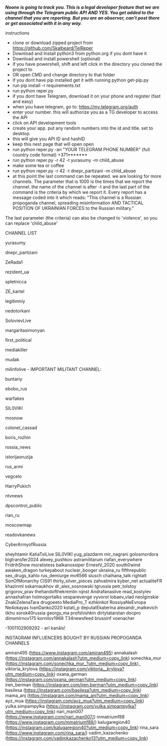 ***Noone is going to track you. This is a legal developer feature that we are using through the Telegram public API***
***AND YES. You get added to the channel that you are reporting. But you are an observer, can't post there or get associated with it in any way.***

instructions

* clone or download zipped project from https://github.com/Skalbeard/TelReper
* Download and Install python3 from python.org if you dont have it
* Download and install powershell (optional)
* if you have powershell, shift and left click in the directory you cloned the project to
* OR open CMD and change directory to that folder
* if you dont have pip installed get it with running
python get-pip.py
* run    	pip install -r requirements.txt
* run   	python reper.py
* if you dont have Telegram, download it on your phone and register (fast and easy)
* when you have telegram, go to: https://my.telegram.org/auth
* enter your number. this will authorize you as a TG developer to access the API
* click on API development tools
* create your app. put any random numbers into the id and title. set to desktop.
* this will give you API ID and hashID
* keep this next page that will open open
* run  python reper.py -an "YOUR TELEGRAM PHONE NUMBER" (full country code format) +371*******
* run  python reper.py -r 42 -t yurasumy -m child_abuse
* make some tea or coffee
* run python reper.py -r 42 -t dnepr_partizani -m child_abuse
* at this point the last command can be repeated. we are looking for more channels. The parameter that is 1000 is the times that we report the channel. the name of the channel is after -t and the last part of the command is the criteria by which we report it.
Every report has a message coded into it which reads: "This channel is a Russian propoganda channel, spreading misinformation AND TACTICAL POSITION OF UKRAINIAN FORCES to the Russian military."

The last parameter (the criteria) can also be changed to 'violence', so you can replace 'child_abuse'

CHANNEL LIST

yurasumy

dnepr_partizani

ZeRada1

rezident_ua

spletnicca

ZE_kartel

legitimniy

nedotorkani

SolovievLive

margaritasimonyan

first_political

mediakiller

mudak

milinfolive      - IMPORTANT MILITANT CHANNEL:

buntariy

ebobo_rus

warfakes

SIL0VIKI

mosnow

colonel_cassad

boris_rozhin

rossia_news

istorijaoruzija

rus_armi

vegcelo

HarryPukich

ntvnews

dpscontrol_public

rian_ru

moscowmap

readovkanews

CyberArmyofRussia

sheyhtamir
KatiaTxiLive
SIL0VIKI
yug_plazdarm
mir_nagrani
golosmordora
bigtransfer2024
alexey_pushkov
astramilitarum
riafan_everywhere
FridrihShow
moralistess
balkanossiper
ErnestV_2020
south0wind
awaken_dragon
turkeyabout
nuclear_booger
ukraina_ru
fifthrepublic
sex_drugs_kahlo
rus_demiurge
mv6566
slusch
chaihana_talk
rightalt
SonOfMonarchy
CIS91
thirty_silver_pieces
zahvatmira
kyber_net
actualiteFR
khazinml
sskarnaukhov
dr_alex_sosnowski
tgrussia
petr_tolstoy
grigorov_prav
thehandofthekremlin
rqnst
Andrafanaslive
read_kostylev
annashafran
holmogortalks
vesparevenge
vyvorot
lobaev_vlad
neolginskie
ZnakiZelenaTara
drugoeeto
MediaPro_T
ezhkinkot
RossiyaNeEvropa
Ne4okayas
IvanDanko2020
kstati_p
deputatEkaterina
alexandr_malkevich
iikhu
sorok40russia
georgy_ma
profshishkin
dirtytatarstan
docpro
dimsmirnov175
kornilov1968
T34newsfeed
brussinf
voenacher

-1001102909292    - arī kanāls!






INSTAGRAM INFLUENCERS BOUGHT BY RUSSIAN PROPOGANDA CHANNELS


amiran495 (https://www.instagram.com/amiran495)
annakalash (https://instagram.com/annakalash?utm_medium=copy_link)
sonechka_mur (https://instagram.com/sonechka_mur_?utm_medium=copy_link)_
viktoria_krylova (https://instagram.com/viktoria__krylova?utm_medium=copy_link)
oxana_german (https://instagram.com/oxana_german?utm_medium=copy_link)
iren_berman (https://instagram.com/iren.berman?utm_medium=copy_link)
basilesa (https://instagram.com/basilesa?utm_medium=copy_link)
mama_anj (https://instagram.com/mama_anj?utm_medium=copy_link)
ayz_mua (https://instagram.com/ayz_mua?utm_medium=copy_link)
yulka.simpampylka (https://instagram.com/yulka.simpampylka?utm_medium=copy_link)
nari_man007 (https://www.instagram.com/nari_man007/)
mmatriumf88 (https://www.instagram.com/mmatriumf88/)
kalugaregion40 (https://instagram.com/kalugaregion40?utm_medium=copy_link)
rina_sara (https://www.instagram.com/rina_sara/)
vadim_kazachenko (https://instagram.com/vadimkazachenko13?utm_medium=copy_link)

